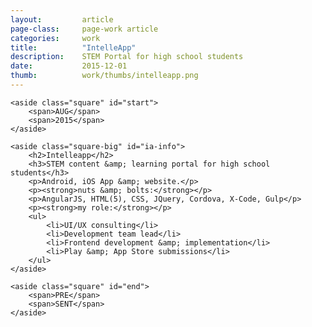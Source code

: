 ```yaml
---
layout: 		article
page-class: 	page-work article
categories: 	work
title:  		"IntelleApp"
description:	STEM Portal for high school students
date:   		2015-12-01
thumb: 			work/thumbs/intelleapp.png
---
```


<section id="intelleapp">

    <aside class="square" id="start">
        <span>AUG</span>
        <span>2015</span>
    </aside>
    
    <aside class="square-big" id="ia-info">
        <h2>Intelleapp</h2>
        <h3>STEM content &amp; learning portal for high school students</h3>
        <p>Android, iOS App &amp; website.</p>
        <p><strong>nuts &amp; bolts:</strong></p>
        <p>AngularJS, HTML(5), CSS, JQuery, Cordova, X-Code, Gulp</p>
        <p><strong>my role:</strong></p>
        <ul>
            <li>UI/UX consulting</li>
            <li>Development team lead</li>
            <li>Frontend development &amp; implementation</li>
            <li>Play &amp; App Store submissions</li>
        </ul>
    </aside>

    <aside class="square" id="end">
        <span>PRE</span>
        <span>SENT</span>
    </aside>
    
</section>


<div class="wrapper"></div>